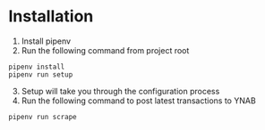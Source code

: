 # Installation
1. Install pipenv
2. Run the following command from project root
```
pipenv install
pipenv run setup
```
3. Setup will take you through the configuration process
4. Run the following command to post latest transactions to YNAB
```
pipenv run scrape
```